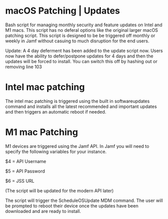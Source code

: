 # macOS Patching | Updates

Bash script for managing monthly security and feature updates on Intel and M1 macs. This script has no deferal options like the original larger macOS patching script. This script is designed to be be triggered off monthly or weekly in Jamf without casuing to much disruption for the end users.

Update: A 4 day deferment has been added to the update script now. Users now have the ability to defer/postpone updates for 4 days and then the updates will be forced to install. You can switch this off by hashing out or removing line 103

# Intel mac patching

The intel mac patching is triggered using the built in softwareupdates command and installs all the latest recommended and important updates and then triggers an automatic reboot if needed.

# M1 mac Patching

M1 devices are triggered using the Jamf API. In Jamf you will need to specify the following variables for your instance.

$4 = API Username

$5 = API Password

$6 = JSS URL

(The script will be updated for the modern API later)

The script will trigger the ScheduleOSUpdate MDM command. The user will be prompted to reboot their device once the updates have been downloaded and are ready to install.

